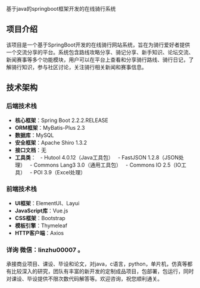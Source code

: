 基于java的springboot框架开发的在线骑行系统
## 项目介绍
该项目是一个基于SpringBoot开发的在线骑行网站系统，旨在为骑行爱好者提供一个交流分享的平台。系统包含路线攻略分享、骑记分享、新手知识、论坛交流、新闻赛事等多个功能模块，用户可以在平台上查看和分享骑行路线、骑行日记，了解骑行知识，参与社区讨论，关注骑行相关新闻和赛事信息。

## 技术架构

### 后端技术栈
- **核心框架**：Spring Boot 2.2.2.RELEASE
- **ORM框架**：MyBatis-Plus 2.3
- **数据库**：MySQL
- **安全框架**：Apache Shiro 1.3.2
- **接口文档**：无
- **工具类**：
  - Hutool 4.0.12（Java工具包）
  - FastJSON 1.2.8（JSON处理）
  - Commons Lang3 3.0（通用工具包）
  - Commons IO 2.5（IO工具）
  - POI 3.9（Excel处理）

### 前端技术栈
- **UI框架**：ElementUI、Layui
- **JavaScript库**：Vue.js
- **CSS框架**：Bootstrap
- **模板引擎**：Thymeleaf
- **HTTP客户端**：Axios


### 详询 微信：linzhu00007 。
承接商业项目、课设、毕设和论文，对java，c语言，python，单片机，仿真等都有比较深入的研究，团队有丰富的新开发的定制成品项目，包部署，包运行，同时对课设、毕设提供不限次数代码解答等。欢迎咨询，祝您顺利通关。
